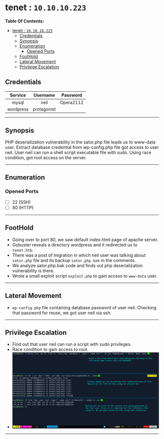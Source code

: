# tenet : `10.10.10.223`

**Table Of Contents:**

<!-- TOC -->

- [tenet : `10.10.10.223`](#tenet--101010223)
  - [Credentials](#credentials)
  - [Synopsis](#synopsis)
  - [Enumeration](#enumeration)
    - [Opened Ports](#opened-ports)
  - [FootHold](#foothold)
  - [Lateral Movement](#lateral-movement)
  - [Privilege Escalation](#privilege-escalation)

<!-- /TOC -->

## Credentials


|  Service  |  Username  | Password |
| :---------: | :-----------: | :---------: |
|   mysql   |    neil    | Opera2112 |
| wordpress | protagonist |           |

---

## Synopsis

PHP deserialization vulnerability in the sator.php file leads us to www-data user. Extract database credential from wp-config.php file got access to user neil. User neil can run a shell script executable file with sudo. Using race condition, got root access on the server.


---

## Enumeration

### Opened Ports

- [ ] 22 (SSH)
- [ ] 80 (HTTP)

---

## FootHold

- Going over to port 80, we saw default index.html page of apache server.
- Gobuster reveals a directory wordpress and it redirected us to `tenet.htb`.
- There was a post of migration in which neil user was talking about `sator.php` file and its backup `sator.php.bak` in the comments.
- We analyze sator.php.bak code and finds out php deserialization vulnerability is there.
- Wrote a small exploit script `exploit.php` to gain access to `www-data` user.

---

## Lateral Movement

- `wp-config.php` file containing database password of user neil. Checking that password for reuse, we got user neil via ssh.

---

## Privilege Escalation

- Find out that user neil can run a script with sudo privileges.
- Race condition to gain access to root.
- ![](assets/20210630_230803_image.png)

---
